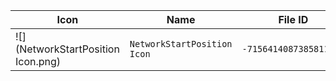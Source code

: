 | Icon | Name | File ID |
| ---  | ---  | ---     |
| ![](NetworkStartPosition Icon.png) | `NetworkStartPosition Icon` | `-7156414087385811704` |
